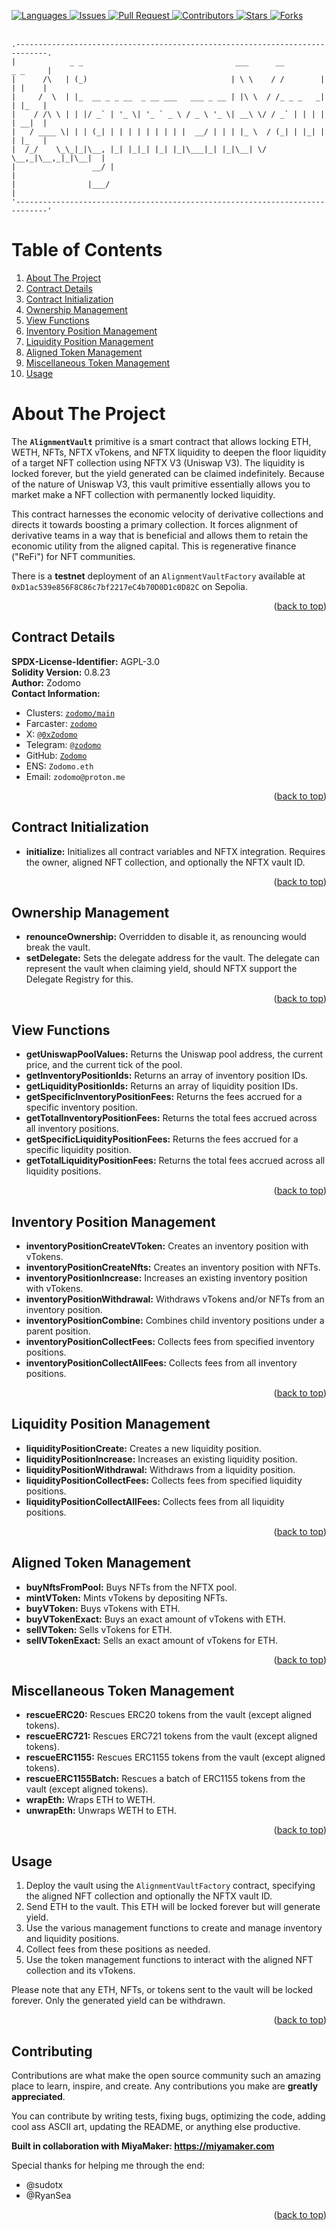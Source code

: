 <a id="readme-top"></a>

<a href="https://soliditylang.org/">
    <img alt="Languages" src="https://img.shields.io/github/languages/top/Zodomo/AlignmentVault?logo=solidity&style=flat" />
</a>
<a href="https://github.com/Zodomo/AlignmentVault/issues">
    <img alt="Issues" src="https://img.shields.io/github/issues/Zodomo/AlignmentVault?style=flat&color=0088ff" />
</a>
<a href="https://github.com/Zodomo/LayerZeroQuoter/pulls">
    <img alt="Pull Request" src="https://img.shields.io/github/issues-pr/Zodomo/AlignmentVault?style=flat&color=0088ff" />
</a>
<a href="https://github.com/Zodomo/AlignmentVault/graphs/contributors">
    <img alt="Contributors" src="https://img.shields.io/github/contributors/Zodomo/AlignmentVault?style=flat" />
</a>
<a href="">
    <img alt="Stars" src="https://img.shields.io/github/stars/Zodomo/AlignmentVault" />
</a>
<a href="">
    <img alt="Forks" src="https://img.shields.io/github/forks/Zodomo/AlignmentVault" />
</a>

<br />
<br />

    .-----------------------------------------------------------------------------.
    |            _ _                                  ___      __         _ _     |
    |      /\   | (_)                                | \ \    / /        | | |    |
    |     /  \  | |_  __ _ _ __  _ __ ___   ___ _ __ | |\ \  / /_ _ _   _| | |_   |
    |    / /\ \ | | |/ _` | '_ \| '_ ` _ \ / _ \ '_ \| __\ \/ / _` | | | | | __|  |
    |   / ____ \| | | (_| | | | | | | | | |  __/ | | | |_ \  / (_| | |_| | | |_   |
    |  /_/    \_\_|_|\__, |_| |_|_| |_| |_|\___|_| |_|\__| \/ \__,_|\__,_|_|\__|  |
    |                 __/ |                                                       |
    |                |___/                                                        |
    '-----------------------------------------------------------------------------'

# Table of Contents

  <ol>
    <li>
      <a href="#about-the-project">About The Project</a>
    </li>
    <li>
      <a href="#contract-details">Contract Details</a>
    </li>
    <li><a href="#contract-initialization">Contract Initialization</a></li>
    <li><a href="#ownership-management">Ownership Management</a></li>
    <li><a href="#view-functions">View Functions</a></li>
    <li><a href="#inventory-position-management">Inventory Position Management</a></li>
    <li><a href="#liquidity-position-management">Liquidity Position Management</a></li>
    <li><a href="#aligned-token-management">Aligned Token Management</a></li>
    <li><a href="#miscellaneous-token-management">Miscellaneous Token Management</a></li>
    <li><a href="#usage">Usage</a></li>
  </ol>

# About The Project

The **`AlignmentVault`** primitive is a smart contract that allows locking ETH, WETH, NFTs, NFTX vTokens, and NFTX liquidity to deepen the floor liquidity of a target NFT collection using NFTX V3 (Uniswap V3). The liquidity is locked forever, but the yield generated can be claimed indefinitely. Because of the nature of Uniswap V3, this vault primitive essentially allows you to market make a NFT collection with permanently locked liquidity.

This contract harnesses the economic velocity of derivative collections and directs it towards boosting a primary collection. It forces alignment of derivative teams in a way that is beneficial and allows them to retain the economic utility from the aligned capital. This is regenerative finance ("ReFi") for NFT communities.

There is a **testnet** deployment of an `AlignmentVaultFactory` available at `0xD1ac539e856F8C86c7bf2217eC4b70D0D1c0D82C` on Sepolia.

<p align="right">(<a href="#readme-top">back to top</a>)</p>

## Contract Details

**SPDX-License-Identifier:** AGPL-3.0\
**Solidity Version:** 0.8.23\
**Author:** Zodomo\
**Contact Information:**

- Clusters: [`zodomo/main`](https://clusters.xyz/profile/zodomo/233)
- Farcaster: [`zodomo`](https://warpcast.com/zodomo)
- X: [`@0xZodomo`](https://twitter.com/0xZodomo)
- Telegram: [`@zodomo`](https://t.me/zodomo)
- GitHub: [`Zodomo`](https://github.com/Zodomo)
- ENS: `Zodomo.eth`
- Email: `zodomo@proton.me`

<p align="right">(<a href="#readme-top">back to top</a>)</p>

## Contract Initialization

- **initialize:** Initializes all contract variables and NFTX integration. Requires the owner, aligned NFT collection, and optionally the NFTX vault ID.

<p align="right">(<a href="#readme-top">back to top</a>)</p>

## Ownership Management

- **renounceOwnership:** Overridden to disable it, as renouncing would break the vault.
- **setDelegate:** Sets the delegate address for the vault. The delegate can represent the vault when claiming yield, should NFTX support the Delegate Registry for this.

<p align="right">(<a href="#readme-top">back to top</a>)</p>

## View Functions

- **getUniswapPoolValues:** Returns the Uniswap pool address, the current price, and the current tick of the pool.
- **getInventoryPositionIds:** Returns an array of inventory position IDs.
- **getLiquidityPositionIds:** Returns an array of liquidity position IDs.
- **getSpecificInventoryPositionFees:** Returns the fees accrued for a specific inventory position.
- **getTotalInventoryPositionFees:** Returns the total fees accrued across all inventory positions.
- **getSpecificLiquidityPositionFees:** Returns the fees accrued for a specific liquidity position.
- **getTotalLiquidityPositionFees:** Returns the total fees accrued across all liquidity positions.

<p align="right">(<a href="#readme-top">back to top</a>)</p>

## Inventory Position Management

- **inventoryPositionCreateVToken:** Creates an inventory position with vTokens.
- **inventoryPositionCreateNfts:** Creates an inventory position with NFTs.
- **inventoryPositionIncrease:** Increases an existing inventory position with vTokens.
- **inventoryPositionWithdrawal:** Withdraws vTokens and/or NFTs from an inventory position.
- **inventoryPositionCombine:** Combines child inventory positions under a parent position.
- **inventoryPositionCollectFees:** Collects fees from specified inventory positions.
- **inventoryPositionCollectAllFees:** Collects fees from all inventory positions.

<p align="right">(<a href="#readme-top">back to top</a>)</p>

## Liquidity Position Management

- **liquidityPositionCreate:** Creates a new liquidity position.
- **liquidityPositionIncrease:** Increases an existing liquidity position.
- **liquidityPositionWithdrawal:** Withdraws from a liquidity position.
- **liquidityPositionCollectFees:** Collects fees from specified liquidity positions.
- **liquidityPositionCollectAllFees:** Collects fees from all liquidity positions.

<p align="right">(<a href="#readme-top">back to top</a>)</p>

## Aligned Token Management

- **buyNftsFromPool:** Buys NFTs from the NFTX pool.
- **mintVToken:** Mints vTokens by depositing NFTs.
- **buyVToken:** Buys vTokens with ETH.
- **buyVTokenExact:** Buys an exact amount of vTokens with ETH.
- **sellVToken:** Sells vTokens for ETH.
- **sellVTokenExact:** Sells an exact amount of vTokens for ETH.

<p align="right">(<a href="#readme-top">back to top</a>)</p>

## Miscellaneous Token Management

- **rescueERC20:** Rescues ERC20 tokens from the vault (except aligned tokens).
- **rescueERC721:** Rescues ERC721 tokens from the vault (except aligned tokens).
- **rescueERC1155:** Rescues ERC1155 tokens from the vault (except aligned tokens).
- **rescueERC1155Batch:** Rescues a batch of ERC1155 tokens from the vault (except aligned tokens).
- **wrapEth:** Wraps ETH to WETH.
- **unwrapEth:** Unwraps WETH to ETH.

<p align="right">(<a href="#readme-top">back to top</a>)</p>

## Usage

1. Deploy the vault using the `AlignmentVaultFactory` contract, specifying the aligned NFT collection and optionally the NFTX vault ID.
2. Send ETH to the vault. This ETH will be locked forever but will generate yield.
3. Use the various management functions to create and manage inventory and liquidity positions.
4. Collect fees from these positions as needed.
5. Use the token management functions to interact with the aligned NFT collection and its vTokens.

Please note that any ETH, NFTs, or tokens sent to the vault will be locked forever. Only the generated yield can be withdrawn.

<p align="right">(<a href="#readme-top">back to top</a>)</p>

## Contributing

Contributions are what make the open source community such an amazing place to learn, inspire, and create. Any contributions you make are **greatly appreciated**.

You can contribute by writing tests, fixing bugs, optimizing the code, adding cool ass ASCII art, updating the README, or anything else productive.

**Built in collaboration with MiyaMaker: <a href="https://miyamaker.com">https://miyamaker.com</a>**

Special thanks for helping me through the end:

- @sudotx
- @RyanSea

<p align="right">(<a href="#readme-top">back to top</a>)</p>
